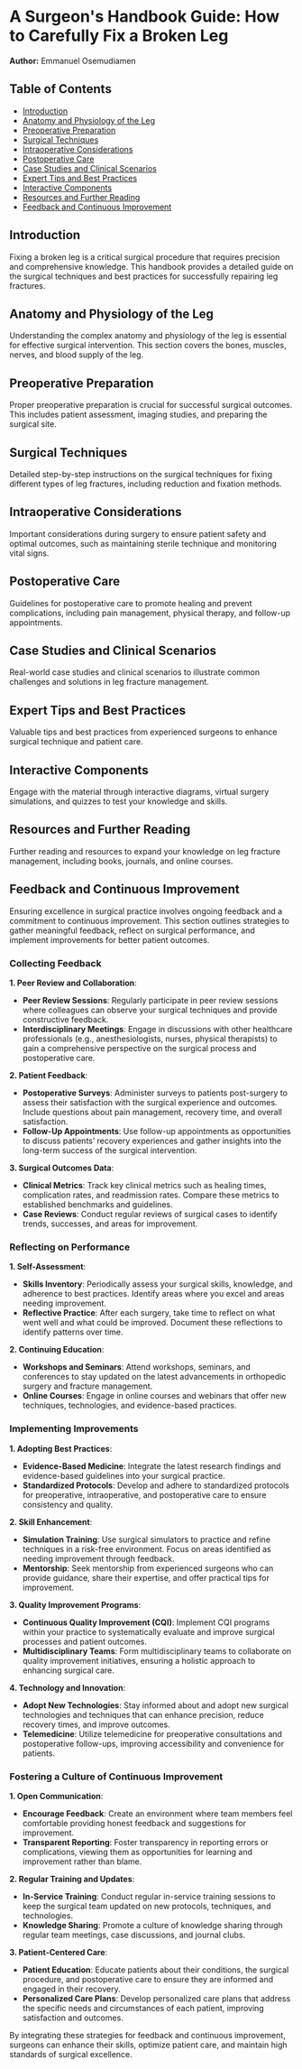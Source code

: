 # A Surgeon's Handbook Guide: How to Carefully Fix a Broken Leg
 **Author:** Emmanuel Osemudiamen 
## Table of Contents
- [Introduction](#introduction)
- [Anatomy and Physiology of the Leg](#anatomy-and-physiology-of-the-leg)
- [Preoperative Preparation](#preoperative-preparation)
- [Surgical Techniques](#surgical-techniques)
- [Intraoperative Considerations](#intraoperative-considerations)
- [Postoperative Care](#postoperative-care)
- [Case Studies and Clinical Scenarios](#case-studies-and-clinical-scenarios)
- [Expert Tips and Best Practices](#expert-tips-and-best-practices)
- [Interactive Components](#interactive-components)
- [Resources and Further Reading](#resources-and-further-reading)
- [Feedback and Continuous Improvement](#feedback-and-continuous-improvement)

## Introduction
Fixing a broken leg is a critical surgical procedure that requires precision and comprehensive knowledge. This handbook provides a detailed guide on the surgical techniques and best practices for successfully repairing leg fractures.

## Anatomy and Physiology of the Leg
Understanding the complex anatomy and physiology of the leg is essential for effective surgical intervention. This section covers the bones, muscles, nerves, and blood supply of the leg.

## Preoperative Preparation
Proper preoperative preparation is crucial for successful surgical outcomes. This includes patient assessment, imaging studies, and preparing the surgical site.

## Surgical Techniques
Detailed step-by-step instructions on the surgical techniques for fixing different types of leg fractures, including reduction and fixation methods.

## Intraoperative Considerations
Important considerations during surgery to ensure patient safety and optimal outcomes, such as maintaining sterile technique and monitoring vital signs.

## Postoperative Care
Guidelines for postoperative care to promote healing and prevent complications, including pain management, physical therapy, and follow-up appointments.

## Case Studies and Clinical Scenarios
Real-world case studies and clinical scenarios to illustrate common challenges and solutions in leg fracture management.

## Expert Tips and Best Practices
Valuable tips and best practices from experienced surgeons to enhance surgical technique and patient care.

## Interactive Components
Engage with the material through interactive diagrams, virtual surgery simulations, and quizzes to test your knowledge and skills.

## Resources and Further Reading
Further reading and resources to expand your knowledge on leg fracture management, including books, journals, and online courses.

## Feedback and Continuous Improvement
Ensuring excellence in surgical practice involves ongoing feedback and a commitment to continuous improvement. This section outlines strategies to gather meaningful feedback, reflect on surgical performance, and implement improvements for better patient outcomes.

### Collecting Feedback

**1. Peer Review and Collaboration**:
   - **Peer Review Sessions**: Regularly participate in peer review sessions where colleagues can observe your surgical techniques and provide constructive feedback.
   - **Interdisciplinary Meetings**: Engage in discussions with other healthcare professionals (e.g., anesthesiologists, nurses, physical therapists) to gain a comprehensive perspective on the surgical process and postoperative care.

**2. Patient Feedback**:
   - **Postoperative Surveys**: Administer surveys to patients post-surgery to assess their satisfaction with the surgical experience and outcomes. Include questions about pain management, recovery time, and overall satisfaction.
   - **Follow-Up Appointments**: Use follow-up appointments as opportunities to discuss patients’ recovery experiences and gather insights into the long-term success of the surgical intervention.

**3. Surgical Outcomes Data**:
   - **Clinical Metrics**: Track key clinical metrics such as healing times, complication rates, and readmission rates. Compare these metrics to established benchmarks and guidelines.
   - **Case Reviews**: Conduct regular reviews of surgical cases to identify trends, successes, and areas for improvement.

### Reflecting on Performance

**1. Self-Assessment**:
   - **Skills Inventory**: Periodically assess your surgical skills, knowledge, and adherence to best practices. Identify areas where you excel and areas needing improvement.
   - **Reflective Practice**: After each surgery, take time to reflect on what went well and what could be improved. Document these reflections to identify patterns over time.

**2. Continuing Education**:
   - **Workshops and Seminars**: Attend workshops, seminars, and conferences to stay updated on the latest advancements in orthopedic surgery and fracture management.
   - **Online Courses**: Engage in online courses and webinars that offer new techniques, technologies, and evidence-based practices.

### Implementing Improvements

**1. Adopting Best Practices**:
   - **Evidence-Based Medicine**: Integrate the latest research findings and evidence-based guidelines into your surgical practice.
   - **Standardized Protocols**: Develop and adhere to standardized protocols for preoperative, intraoperative, and postoperative care to ensure consistency and quality.

**2. Skill Enhancement**:
   - **Simulation Training**: Use surgical simulators to practice and refine techniques in a risk-free environment. Focus on areas identified as needing improvement through feedback.
   - **Mentorship**: Seek mentorship from experienced surgeons who can provide guidance, share their expertise, and offer practical tips for improvement.

**3. Quality Improvement Programs**:
   - **Continuous Quality Improvement (CQI)**: Implement CQI programs within your practice to systematically evaluate and improve surgical processes and patient outcomes.
   - **Multidisciplinary Teams**: Form multidisciplinary teams to collaborate on quality improvement initiatives, ensuring a holistic approach to enhancing surgical care.

**4. Technology and Innovation**:
   - **Adopt New Technologies**: Stay informed about and adopt new surgical technologies and techniques that can enhance precision, reduce recovery times, and improve outcomes.
   - **Telemedicine**: Utilize telemedicine for preoperative consultations and postoperative follow-ups, improving accessibility and convenience for patients.

### Fostering a Culture of Continuous Improvement

**1. Open Communication**:
   - **Encourage Feedback**: Create an environment where team members feel comfortable providing honest feedback and suggestions for improvement.
   - **Transparent Reporting**: Foster transparency in reporting errors or complications, viewing them as opportunities for learning and improvement rather than blame.

**2. Regular Training and Updates**:
   - **In-Service Training**: Conduct regular in-service training sessions to keep the surgical team updated on new protocols, techniques, and technologies.
   - **Knowledge Sharing**: Promote a culture of knowledge sharing through regular team meetings, case discussions, and journal clubs.

**3. Patient-Centered Care**:
   - **Patient Education**: Educate patients about their conditions, the surgical procedure, and postoperative care to ensure they are informed and engaged in their recovery.
   - **Personalized Care Plans**: Develop personalized care plans that address the specific needs and circumstances of each patient, improving satisfaction and outcomes.

By integrating these strategies for feedback and continuous improvement, surgeons can enhance their skills, optimize patient care, and maintain high standards of surgical excellence.

